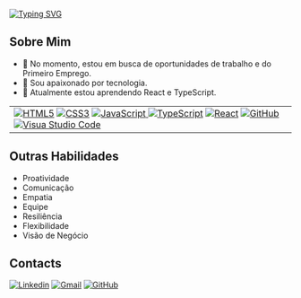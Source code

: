 [![Typing SVG](https://readme-typing-svg.demolab.com?font=Fira+Code&pause=1000&random=false&width=435&lines=Ol%C3%A1%2C+sou+o+Rafael;Desenvolvedor+Front+End)](https://git.io/typing-svg)

## Sobre Mim

- 🔭 No momento, estou em busca de oportunidades de trabalho e do Primeiro Emprego.
- 🔭 Sou apaixonado por tecnologia.
- 🌱 Atualmente estou aprendendo React e TypeScript.

<p>
<table align="justify">
    <tr>
        <td>
            <a href="https://www.w3schools.com/html/" ><img alt="HTML5" src="https://img.shields.io/badge/html5-%23E34F26.svg?style=for-the-badge&logo=html5&logoColor=white" /></a>
            <a href="https://www.w3schools.com/css/" ><img alt="CSS3" src="https://img.shields.io/badge/css3-%231572B6.svg?style=for-the-badge&logo=css3&logoColor=white" /></a>
            <a href="https://developer.mozilla.org/pt-BR/docs/Web/JavaScript" ><img alt="JavaScript" src="https://img.shields.io/badge/javascript-%23323330.svg?style=for-the-badge&logo=javascript&logoColor=%23F7DF1E" /</a>
          <a href="https://www.typescriptlang.org/" ><img alt="TypeScript" src="https://img.shields.io/badge/typescript-%23007ACC.svg?style=for-the-badge&logo=typescript&logoColor=white" /></a>
        <a href=" https://pt-br.legacy.reactjs.org/"><img alt="React" src="https://img.shields.io/badge/React-blue?style=for-the-badge&logo=React"/></a>
         <a href="https://github.com/" ><img alt="GitHub" src="https://img.shields.io/badge/github-%23121011.svg?style=for-the-badge&logo=github&logoColor=white" /></a>  
          <a href="https://code.visualstudio.com/" ><img alt="Visua Studio Code" src="https://img.shields.io/badge/Visual%20Studio%20Code-0078d7.svg?style=for-the-badge&logo=visual-studio-code&logoColor=white" /></a>
        </td>
    </tr>
       
</table>  
</p>

## Outras Habilidades

- Proatividade
- Comunicação
- Empatia
- Equipe
- Resiliência
- Flexibilidade
- Visão de Negócio

## Contacts


<p align="justify">
    <a href="https://www.linkedin.com/in/rafael-moraes-13ba5b258" ><img alt="Linkedin" src="https://img.shields.io/badge/linkedin-%230077B5.svg?style=for-the-badge&logo=linkedin&logoColor=white" /></a>
    <a href="mailto:rafael1327ff@gmail.com" ><img alt="Gmail" src="https://img.shields.io/badge/Gmail-D14836?style=for-the-badge&logo=gmail&logoColor=white" /></a>  
    <a href="https://github.com/Dev-Rafaael"  ><img alt="GitHub" src="https://img.shields.io/badge/github-%23121011.svg?style=for-the-badge&logo=github&logoColor=white" /></a>

</p>




<!---
Rafael132705/Rafael132705 is a ✨ special ✨ repository because its `README.md` (this file) appears on your GitHub profile.
You can click the Preview link to take a look at your changes.
--->
